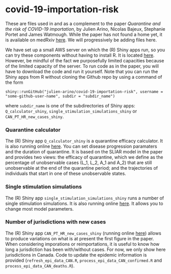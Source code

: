 # covid-19-importation-risk

These are files used in and as a complement to the paper _Quarantine and the risk of COVID-19 importation_, by Julien Arino, Nicolas Bajeux, Stephanie Portet and James Watmough. While the paper has not found a home yet, it is available on medRxiv [here](https://www.medrxiv.org/content/10.1101/2020.08.12.20173658v1). We will progressively be adding files here.

We have set up a small AWS server on which the (R) Shiny apps run, so you can try these components without having to install R. It is located [here](http://35.182.10.46:3838/). However, be mindful of the fact we purposefully limited capacities because of the limited capacity of the server. To run code as in the paper, you will have to download the code and run it yourself. Note that you can run the Shiny apps from R without cloning the Github repo by using a command of the form
```
shiny::runGitHub("julien-arino/covid-19-importation-risk", username = "some-github-user-name", subdir = "subdir_name")
```
where `subdir_name` is one of the subdirectories of Shiny apps: `Q_calculator_shiny`, `single_stimulation_simulations_shiny` or `CAN_PT_HR_new_cases_shiny`.

### Quarantine calculator

The (R) Shiny app `Q_calculator_shiny` is a quarantine efficacy calculator. It is also running online [here](http://35.182.10.46:3838/Q_calculator/). You can set disease progression paramaters and the duration of quarantine. It is based on the SLIAR model in the paper and provides two views: the efficacy of quarantine, which we define as the percentage of unobservable cases (L_1, L_2, A_1 and A_2) that are still unobservable at the end of the quarantine period; and the trajectories of individuals that start in one of these unobservable states.

### Single stimulation simulations

The (R) Shiny app `single_stimulation_simulations_shiny` runs a number of single stimulation simulations. It is also running online [here](http://35.182.10.46:3838/single_stimulation_trajectories_shiny/). It allows you to change most model parameters. 

### Number of jurisdictions with new cases

The (R) Shiny app `CAN_PT_HR_new_cases_shiny` (running online [here](http://35.182.10.46:3838/CAN_PT_HR_new_cases_shiny/)) allows to produce variations on what is at present the first figure in the paper. When considering imporations or reimportations, it is useful to know how long a jurisdiction has been with/without cases. For now, we only show here jurisdictions in Canada. Code to update the epidemic information is provided (`refresh_epi_data_CAN.R`, `process_epi_data_CAN_confirmed.R` and `process_epi_data_CAN_deaths.R`).
